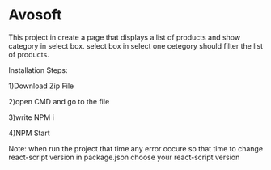 # Avosoft
This project in  create a page that displays a list of products and show category in select box. select box in select one cetegory should filter the list of products.

Installation Steps:

1)Download Zip File

2)open CMD and go to the file

3)write NPM i

4)NPM Start

Note: when run the project that time any error occure so that time to change react-script version in package.json choose your react-script version
